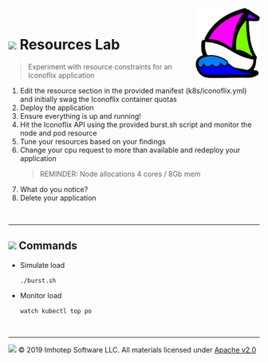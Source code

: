 <img src="../assets/k8sland.png" align="right" width="128" height="auto"/>

<br/>

# <img src="../assets/lab.png" width="32" height="auto"/> Resources Lab

> Experiment with resource constraints for an Iconoflix application

1. Edit the resource section in the provided manifest (k8s/iconoflix.yml) and
   initially swag the Iconoflix container quotas
1. Deploy the application
1. Ensure everything is up and running!
1. Hit the Iconoflix API using the provided burst.sh script and monitor
   the node and pod resource
1. Tune your resources based on your findings
1. Change your cpu request to more than available and redeploy your application
   > REMINDER: Node allocations 4 cores / 8Gb mem
1. What do you notice?
1. Delete your application

<br/>

---
## <img src="../assets/fox.png" width="32" height="auto"/> Commands

- Simulate load

    ```shell
    ./burst.sh
    ```

- Monitor load

  ```shell
  watch kubectl top po
  ```

<br/>

---
<img src="../assets/imhotep_logo.png" width="32" height="auto"/> © 2019 Imhotep Software LLC.
All materials licensed under [Apache v2.0](http://www.apache.org/licenses/LICENSE-2.0)